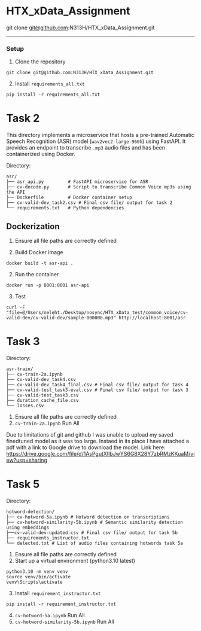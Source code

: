 # HTX_xData_Assignment

git clone git@github.com:N313H/HTX_xData_Assignment.git

---

### Setup

1. Clone the repository
```
git clone git@github.com:N313H/HTX_xData_Assignment.git
```
2. Install `requirements_all.txt`
```
pip install -r requirements_all.txt
```


# Task 2

This directory implements a microservice that hosts a pre-trained Automatic Speech Recognition (ASR) model (`wav2vec2-large-960h`) using FastAPI. It provides an endpoint to transcribe `.mp3` audio files and has been containerized using Docker.

Directory:
```
asr/
├── asr_api.py         # FastAPI microservice for ASR
├── cv-decode.py       # Script to transcribe Common Voice mp3s using the API
├── Dockerfile         # Docker container setup
├── cv-valid-dev_task2.csv # Final csv file/ output for task 2
└── requirements.txt   # Python dependencies
```

## Dockerization
1. Ensure all file paths are correctly defined

2. Build Docker image
```
docker build -t asr-api .
```

2. Run the container
```
docker run -p 8001:8001 asr-api
```

3. Test 

```
curl -F "file=@/Users/neleht./Desktop/nosync/HTX_xData_test/common_voice/cv-valid-dev/cv-valid-dev/sample-000000.mp3" http://localhost:8001/asr
```


# Task 3

Directory:
```
asr-train/
├── cv-train-2a.ipynb
├── cv-valid-dev_task4.csv
├── cv-valid-dev_task4_final.csv # Final csv file/ output for task 4
├── cv-valid-test_task3-eval.csv # Final csv file/ output for task 3
├── cv-valid-test_task3.csv
├── duration_cache_file.csv
└── losses.csv
```
1. Ensure all file paths are correctly defined
2. `cv-train-2a.ipynb` Run All

Due to limitations of git and github I was unable to upload my saved finedtuned model as it was too large. Instaed in its place I have attached a pdf with a link to Google drive to download the model. 
Link here: https://drive.google.com/file/d/1AsPgutXIlbJwYS6G8X28Y7zbRMzKKuaM/view?usp=sharing

# Task 5

Directory:
```
hotword-detection/
├── cv-hotword-5a.ipynb # Hotword detection on transcriptions
├── cv-hotword-similarity-5b.ipynb # Semantic similarity detection using embeddings
├──cv-valid-dev-updated.csv # Final csv file/ output for task 5b
├── requirements_instructor.txt
└── detected.txt # List of audio files containing hotwords task 5a

```

1. Ensure all file paths are correctly defined
2. Start up a virtual environment (python3.10 latest)
```
python3.10 -m venv venv
source venv/bin/activate
venv\Scripts\activate
```

3. Install  `requirement_instructor.txt`
```
pip install -r requirement_instructor.txt
```

4. `cv-hotword-5a.ipynb` Run All
5. `cv-hotword-similarity-5b.ipynb` Run All


   


